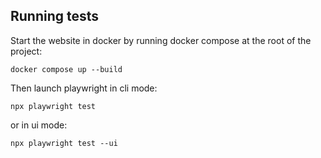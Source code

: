 <!--
SPDX-FileCopyrightText: 2024 The Aalto Grades Developers

SPDX-License-Identifier: MIT
-->

## Running tests

Start the website in docker by running docker compose at the root of the project:

```
docker compose up --build
```

Then launch playwright in cli mode:

```
npx playwright test
```

or in ui mode:

```
npx playwright test --ui
```

